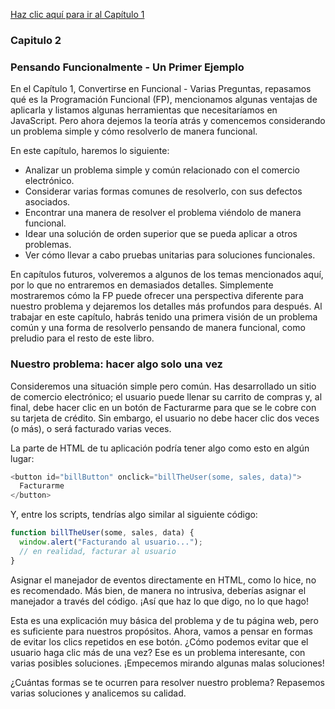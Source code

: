 [Haz clic aquí para ir al Capítulo 1](../capitulo_1/BecomingFunctional-SeveralQuestions.md)

### Capitulo 2

### Pensando Funcionalmente - Un Primer Ejemplo

En el Capítulo 1, Convertirse en Funcional - Varias Preguntas, repasamos qué es la Programación Funcional (FP), mencionamos algunas ventajas de aplicarla y listamos algunas herramientas que necesitaríamos en JavaScript. Pero ahora dejemos la teoría atrás y comencemos considerando un problema simple y cómo resolverlo de manera funcional.

En este capítulo, haremos lo siguiente:

- Analizar un problema simple y común relacionado con el comercio electrónico.
- Considerar varias formas comunes de resolverlo, con sus defectos asociados.
- Encontrar una manera de resolver el problema viéndolo de manera funcional.
- Idear una solución de orden superior que se pueda aplicar a otros problemas.
- Ver cómo llevar a cabo pruebas unitarias para soluciones funcionales.

En capítulos futuros, volveremos a algunos de los temas mencionados aquí, por lo que no entraremos en demasiados detalles. Simplemente mostraremos cómo la FP puede ofrecer una perspectiva diferente para nuestro problema y dejaremos los detalles más profundos para después. Al trabajar en este capítulo, habrás tenido una primera visión de un problema común y una forma de resolverlo pensando de manera funcional, como preludio para el resto de este libro.

### Nuestro problema: hacer algo solo una vez

Consideremos una situación simple pero común. Has desarrollado un sitio de comercio electrónico; el usuario puede llenar su carrito de compras y, al final, debe hacer clic en un botón de Facturarme para que se le cobre con su tarjeta de crédito. Sin embargo, el usuario no debe hacer clic dos veces (o más), o será facturado varias veces.

La parte de HTML de tu aplicación podría tener algo como esto en algún lugar:

```javascript
<button id="billButton" onclick="billTheUser(some, sales, data)">
  Facturarme
</button>
```

Y, entre los scripts, tendrías algo similar al siguiente código:

```javascript
function billTheUser(some, sales, data) {
  window.alert("Facturando al usuario...");
  // en realidad, facturar al usuario
}
```

Asignar el manejador de eventos directamente en HTML, como lo hice, no es recomendado. Más bien, de manera no intrusiva, deberías asignar el manejador a través del código. ¡Así que haz lo que digo, no lo que hago!

Esta es una explicación muy básica del problema y de tu página web, pero es suficiente para nuestros propósitos. Ahora, vamos a pensar en formas de evitar los clics repetidos en ese botón. ¿Cómo podemos evitar que el usuario haga clic más de una vez? Ese es un problema interesante, con varias posibles soluciones. ¡Empecemos mirando algunas malas soluciones!

¿Cuántas formas se te ocurren para resolver nuestro problema? Repasemos varias soluciones y analicemos su calidad.
